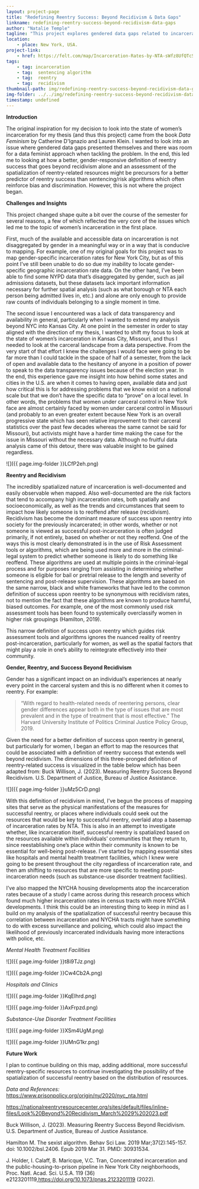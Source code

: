 ```yaml
---
layout: project-page
title: "Redefining Reentry Success: Beyond Recidivism & Data Gaps"
linkname: redefining-reentry-success-beyond-recidivism-data-gaps
author: "Natalie Temple"
tagline: "This project explores gendered data gaps related to incarceration and how redefining reentry success can challenge biased sentencing algorithms."
location:
    - place: New York, USA.
project-link:
    - href: https://felt.com/map/Incarceration-Rates-by-NTA-sWfz8UfQTcS9Bp65piKy1sC?loc=40.7711,-73.9863,11.69z&share=1
tags:
    - tag: incarceration
    - tag:  sentencing algorithm
    - tag:  reentry
    - tag:  recidivism
thumbnail-path: img/redefining-reentry-success-beyond-recidivism-data-gaps/f9ZICBY.png
img-folder: ../../img/redefining-reentry-success-beyond-recidivism-data-gaps/
timestamp: undefined
---
```

**Introduction**

The original inspiration for my decision to look into the state of women’s incarceration for my thesis (and thus this project) came from the book *Data Feminism* by Catherine D'Ignazio and Lauren Klein. I wanted to look into an issue where gendered data gaps presented themselves and there was room for a data feminist approach when tackling the problem. In the end, this led me to looking at how a better, gender-responsive definition of reentry success that goes beyond recidivism alone and an assessment of the spatialization of reentry-related resources might be precursors for a better predictor of reentry success than sentencing/risk algorithms which often reinforce bias and discrimination. However, this is not where the project began.

**Challenges and Insights**

This project changed shape quite a bit over the course of the semester for several reasons, a few of which reflected the very core of the issues which led me to the topic of women’s incarceration in the first place. 

First, much of the available and accessible data on incarceration is not disaggregated by gender in a meaningful way or in a way that is conducive to mapping. For example, one of my original goals for this project was to map gender-specific incarceration rates for New York City, but as of this point I’ve still been unable to do so due my inability to locate gender-specific geographic incarceration rate data. On the other hand, I’ve been able to find some NYPD data that’s disaggregated by gender, such as jail admissions datasets, but these datasets lack important information necessary for further spatial analysis (such as what borough or NTA each person being admitted lives in, etc.) and alone are only enough to provide raw counts of individuals belonging to a single moment in time. 

The second issue I encountered was a lack of data transparency and availability in general, particularly when I wanted to extend my analysis beyond NYC into Kansas City. At one point in the semester in order to stay aligned with the direction of my thesis, I wanted to shift my focus to look at the state of women’s incarceration in Kansas City, Missouri, and thus I needed to look at the carceral landscape from a data perspective. From the very start of that effort I knew the challenges I would face were going to be far more than I could tackle in the space of half of a semester, from the lack of open and available data to the hesitancy of anyone in a position of power to speak to the data transparency issues because of the election year. In the end, this experience gave me insight into how behind some states and cities in the U.S. are when it comes to having open, available data and just how critical this is for addressing problems that we know exist on a national scale but that we don’t have the specific data to “prove” on a local level. In other words, the problems that women under carceral control in New York face are almost certainly faced by women under carceral control in Missouri (and probably to an even greater extent because New York is an overall progressive state which has seen relative improvement to their carceral statistics over the past few decades whereas the same cannot be said for Missouri), but activists might have a harder time making the case for the issue in Missouri without the necessary data. Although no fruitful data analysis came of this detour, there was valuable insight to be gained regardless.

![]({{ page.img-folder }}LCfP2eh.png)

**Reentry and Recidivism**

The incredibly spatialized nature of incarceration is well-documented and easily observable when mapped. Also well-documented are the risk factors that tend to accompany high incarceration rates, both spatially and socioeconomically, as well as the trends and circumstances that seem to impact how likely someone is to reoffend after release (recidivism). Recidivism has become the dominant measure of success upon reentry into society for the previously incarcerated; in other words, whether or not someone is viewed as successful post-incarceration is often judged primarily, if not entirely, based on whether or not they reoffend. One of the ways this is most clearly demonstrated is in the use of Risk Assessment tools or algorithms, which are being used more and more in the criminal-legal system to predict whether someone is likely to do something like reoffend. These algorithms are used at multiple points in the criminal-legal process and for purposes ranging from assisting in determining whether someone is eligible for bail or pretrial release to the length and severity of sentencing and post-release supervision. These algorithms are based on the same narrow, black and white frameworks that have led to the common definition of success upon reentry to be synonymous with recidivism rates, not to mention the fact that these algorithms are known to produce harmful, biased outcomes. For example, one of the most commonly used risk assessment tools has been found to systemically overclassify women in higher risk groupings (Hamilton, 2019).

This narrow definition of success upon reentry which guides risk assessment tools and algorithms ignores the nuanced reality of reentry post-incarceration, particularly for women, as well as the spatial factors that might play a role in one’s ability to reintegrate effectively into their community.

**Gender, Reentry, and Success Beyond Recidivism**

Gender has a significant impact on an individual’s experiences at nearly every point in the carceral system and this is no different when it comes to reentry. For example:

> “With regard to health-related needs of reentering persons, clear gender differences appear both in the type of issues that are most prevalent and in the type of treatment that is most effective.” The Harvard University Institute of Politics Criminal Justice Policy        Group, 2019.

Given the need for a better definition of success upon reentry in general, but particularly for women, I began an effort to map the resources that could be associated with a definition of reentry success that extends well beyond recidivism. The dimensions of this three-pronged definition of reentry-related success is visualized in the table below which has been adapted from: Buck Willison, J. (2023). Measuring Reentry Success Beyond Recidivism. U.S. Department of Justice, Bureau of Justice Assistance.

![]({{ page.img-folder }}uMz5CrD.png)

With this definition of recidivism in mind, I’ve begun the process of mapping sites that serve as the physical manifestations of the measures for successful reentry, or places where individuals could seek out the resources that would be key to successful reentry, overlaid atop a basemap of incarceration rates by NTA. This is also in an attempt to investigate whether, like incarceration itself, successful reentry is spatialized based on the resources available within individuals’ communities that they return to, since reestablishing one’s place within their community is known to be essential for well-being post-release. I’ve started by mapping essential sites like hospitals and mental health treatment facilities, which I knew were going to be present throughout the city regardless of incarceration rate, and then am shifting to resources that are more specific to meeting post-incarceration needs (such as substance-use disorder treatment facilities).

I’ve also mapped the NYCHA housing developments atop the incarceration rates because of a study I came across during this research process which found much higher incarceration rates in census tracts with more NYCHA developments. I think this could be an interesting thing to keep in mind as I build on my analysis of the spatialization of successful reentry because this correlation between incarceration and NYCHA tracts might have something to do with excess surveillance and policing, which could also impact the likelihood of previously incarcerated individuals having more interactions with police, etc.

*Mental Health Treatment Facilities*

![]({{ page.img-folder }}t8i9TJz.png)

![]({{ page.img-folder }}Cw4Cb2A.png)

*Hospitals and Clinics*

![]({{ page.img-folder }}KqEIhrd.png)

![]({{ page.img-folder }}AxFrpzd.png)

*Substance-Use Disorder Treatment Facilities*

![]({{ page.img-folder }}XSm4UgM.png)

![]({{ page.img-folder }}UMnG1kr.png)

**Future Work**

I plan to continue building on this map, adding additional, more successful reentry-specific resources to continue investigating the possibility of the spatialization of successful reentry based on the distribution of resources. 

*Data and References:*
https://www.prisonpolicy.org/origin/ny/2020/nyc_nta.html

https://nationalreentryresourcecenter.org/sites/default/files/inline-files/Look%20Beyond%20Recidivism_March%2029%202023.pdf

Buck Willison, J. (2023). Measuring Reentry Success Beyond Recidivism. U.S. Department of Justice, Bureau of Justice Assistance.

Hamilton M. The sexist algorithm. Behav Sci Law. 2019 Mar;37(2):145-157. doi: 10.1002/bsl.2406. Epub 2019 Mar 31. PMID: 30931534.

J. Holder, I. Calaff, B. Maricque, V.C. Tran, Concentrated incarceration and the public-housing-to-prison pipeline in New York City neighborhoods, Proc. Natl. Acad. Sci. U.S.A. 119 (36) e2123201119,https://doi.org/10.1073/pnas.2123201119 (2022).